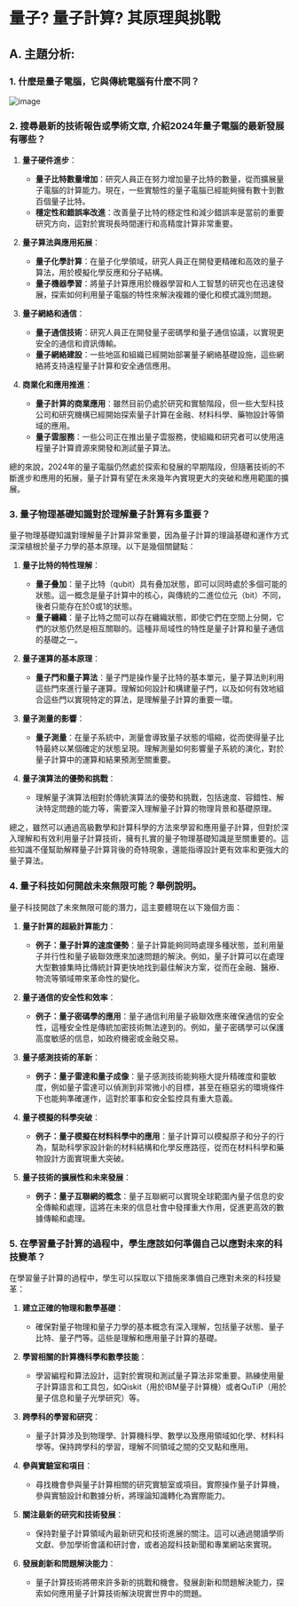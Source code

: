 # 量子? 量子計算? 其原理與挑戰


## **A. 主題分析:**

### 1. **什麼是量子電腦，它與傳統電腦有什麼不同？**

![image](https://github.com/ba1213022/ITEE2024-1/assets/145248354/ea633fd1-3248-44da-afdb-a93e7ba68fac)

### 2. **搜尋最新的技術報告或學術文章, 介紹2024年量子電腦的最新發展有哪些？**

1. **量子硬件進步**：
   - **量子比特數量增加**：研究人員正在努力增加量子比特的數量，從而擴展量子電腦的計算能力。現在，一些實驗性的量子電腦已經能夠擁有數十到數百個量子比特。
   - **穩定性和錯誤率改進**：改善量子比特的穩定性和減少錯誤率是當前的重要研究方向，這對於實現長時間運行和高精度計算非常重要。

2. **量子算法與應用拓展**：
   - **量子化學計算**：在量子化學領域，研究人員正在開發更精確和高效的量子算法，用於模擬化學反應和分子結構。
   - **量子機器學習**：將量子計算應用於機器學習和人工智慧的研究也在迅速發展，探索如何利用量子電腦的特性來解決複雜的優化和模式識別問題。

3. **量子網絡和通信**：
   - **量子通信技術**：研究人員正在開發量子密碼學和量子通信協議，以實現更安全的通信和資訊傳輸。
   - **量子網絡建設**：一些地區和組織已經開始部署量子網絡基礎設施，這些網絡將支持遠程量子計算和安全通信應用。

4. **商業化和應用推進**：
   - **量子計算的商業應用**：雖然目前仍處於研究和實驗階段，但一些大型科技公司和研究機構已經開始探索量子計算在金融、材料科學、藥物設計等領域的應用。
   - **量子雲服務**：一些公司正在推出量子雲服務，使組織和研究者可以使用遠程量子計算資源來開發和測試量子算法。

總的來說，2024年的量子電腦仍然處於探索和發展的早期階段，但隨著技術的不斷進步和應用的拓展，量子計算有望在未來幾年內實現更大的突破和應用範圍的擴展。
### 3. **量子物理基礎知識對於理解量子計算有多重要？**

量子物理基礎知識對理解量子計算非常重要，因為量子計算的理論基礎和運作方式深深植根於量子力學的基本原理。以下是幾個關鍵點：

1. **量子比特的特性理解**：
   - **量子叠加**：量子比特（qubit）具有叠加狀態，即可以同時處於多個可能的狀態。這一概念是量子計算中的核心，與傳統的二進位位元（bit）不同，後者只能存在於0或1的狀態。
   - **量子纏織**：量子比特之間可以存在纏織狀態，即使它們在空間上分開，它們的狀態仍然是相互關聯的。這種非局域性的特性是量子計算和量子通信的基礎之一。

2. **量子運算的基本原理**：
   - **量子門和量子算法**：量子門是操作量子比特的基本單元，量子算法則利用這些門來進行量子運算。理解如何設計和構建量子門，以及如何有效地組合這些門以實現特定的算法，是理解量子計算的重要一環。

3. **量子測量的影響**：
   - **量子測量**：在量子系統中，測量會導致量子狀態的塌縮，從而使得量子比特最終以某個確定的狀態呈現。理解測量如何影響量子系統的演化，對於量子計算中的運算和結果預測至關重要。

4. **量子演算法的優勢和挑戰**：
   - 理解量子演算法相對於傳統演算法的優勢和挑戰，包括速度、容錯性、解決特定問題的能力等，需要深入理解量子計算的物理背景和基礎原理。

總之，雖然可以通過高級數學和計算科學的方法來學習和應用量子計算，但對於深入理解和有效利用量子計算技術，擁有扎實的量子物理基礎知識是至關重要的。這些知識不僅幫助解釋量子計算背後的奇特現象，還能指導設計更有效率和更強大的量子算法。
### 4. **量子科技如何開啟未來無限可能？舉例說明。**
量子科技開啟了未來無限可能的潛力，這主要體現在以下幾個方面：

1. **量子計算的超級計算能力**：
   - **例子：量子計算的速度優勢**：量子計算能夠同時處理多種狀態，並利用量子并行性和量子級聯效應來加速問題的解決。例如，量子計算可以在處理大型數據集時比傳統計算更快地找到最佳解決方案，從而在金融、醫療、物流等領域帶來革命性的變化。

2. **量子通信的安全性和效率**：
   - **例子：量子密碼學的應用**：量子通信利用量子級聯效應來確保通信的安全性，這種安全性是傳統加密技術無法達到的。例如，量子密碼學可以保護高度敏感的信息，如政府機密或金融交易。

3. **量子感測技術的革新**：
   - **例子：量子雷達和量子成像**：量子感測技術能夠極大提升精確度和靈敏度，例如量子雷達可以偵測到非常微小的目標，甚至在極惡劣的環境條件下也能夠準確運作，這對於軍事和安全監控具有重大意義。

4. **量子模擬的科學突破**：
   - **例子：量子模擬在材料科學中的應用**：量子計算可以模擬原子和分子的行為，幫助科學家設計新的材料結構和化學反應路徑，從而在材料科學和藥物設計方面實現重大突破。

5. **量子技術的擴展性和未來發展**：
   - **例子：量子互聯網的概念**：量子互聯網可以實現全球範圍內量子信息的安全傳輸和處理，這將在未來的信息社會中發揮重大作用，促進更高效的數據傳輸和處理。

### 5. **在學習量子計算的過程中，學生應該如何準備自己以應對未來的科技變革？**
在學習量子計算的過程中，學生可以採取以下措施來準備自己應對未來的科技變革：

1. **建立正確的物理和數學基礎**：
   - 確保對量子物理和量子力學的基本概念有深入理解，包括量子狀態、量子比特、量子門等。這些是理解和應用量子計算的基礎。

2. **學習相關的計算機科學和數學技能**：
   - 學習編程和算法設計，這對於實現和測試量子算法非常重要。熟練使用量子計算語言和工具包，如Qiskit（用於IBM量子計算機）或者QuTiP（用於量子信息和量子光學研究）等。

3. **跨學科的學習和研究**：
   - 量子計算涉及到物理學、計算機科學、數學以及應用領域如化學、材料科學等。保持跨學科的學習，理解不同領域之間的交叉點和應用。

4. **參與實驗室和項目**：
   - 尋找機會參與量子計算相關的研究實驗室或項目。實際操作量子計算機，參與實驗設計和數據分析，將理論知識轉化為實際能力。

5. **關注最新的研究和技術發展**：
   - 保持對量子計算領域內最新研究和技術進展的關注。這可以通過閱讀學術文獻、參加學術會議和研討會，或者追蹤科技新聞和專業網站來實現。

6. **發展創新和問題解決能力**：
   - 量子計算技術將帶來許多新的挑戰和機會。發展創新和問題解決能力，探索如何應用量子計算技術解決現實世界中的問題。

